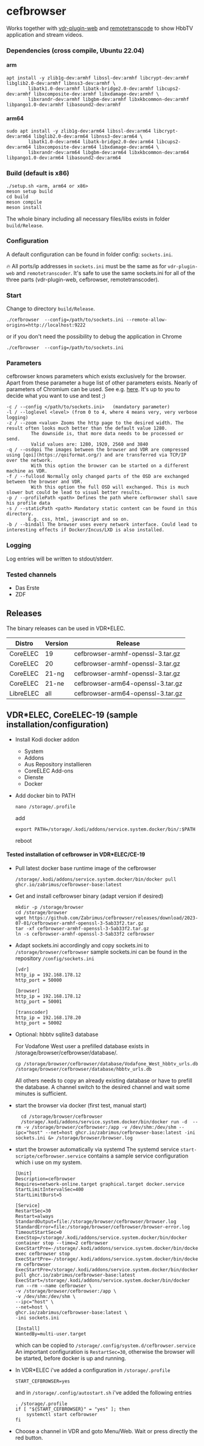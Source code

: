 # cefbrowser 
Works together with [vdr-plugin-web](https://github.com/Zabrimus/vdr-plugin-web) and [remotetranscode](https://github.com/Zabrimus/remotetranscode) to show HbbTV application and stream videos.

### Dependencies (cross compile, Ubuntu 22.04)
#### arm
```
apt install -y zlib1g-dev:armhf libssl-dev:armhf libcrypt-dev:armhf libglib2.0-dev:armhf libnss3-dev:armhf \
        libatk1.0-dev:armhf libatk-bridge2.0-dev:armhf libcups2-dev:armhf libxcomposite-dev:armhf libxdamage-dev:armhf \
        libxrandr-dev:armhf libgbm-dev:armhf libxkbcommon-dev:armhf libpango1.0-dev:armhf libasound2-dev:armhf
```

#### arm64
```
sudo apt install -y zlib1g-dev:arm64 libssl-dev:arm64 libcrypt-dev:arm64 libglib2.0-dev:arm64 libnss3-dev:arm64 \
        libatk1.0-dev:arm64 libatk-bridge2.0-dev:arm64 libcups2-dev:arm64 libxcomposite-dev:arm64 libxdamage-dev:arm64 \
        libxrandr-dev:arm64 libgbm-dev:arm64 libxkbcommon-dev:arm64 libpango1.0-dev:arm64 libasound2-dev:arm64
```

### Build (default is x86)
```
./setup.sh <arm, arm64 or x86>
meson setup build
cd build
meson compile
meson install
```
The whole binary including all necessary files/libs exists in folder ```build/Release```.

### Configuration
A default configuration can be found in folder config: ```sockets.ini```.

:fire: All ports/ip addresses in ```sockets.ini``` must be the same as for ```vdr-plugin-web``` and ```remotetranscoder```.
It's safe to use the same sockets.ini for all of the three parts (vdr-plugin-web, cefbrowser, remotetranscoder). 

### Start
Change to directory ```build/Release```.

```./cefbrowser  --config=/path/to/sockets.ini --remote-allow-origins=http://localhost:9222```

or if you don't need the possibility to debug the application in Chrome

```./cefbrowser  --config=/path/to/sockets.ini```

### Parameters
cefbrowser knows parameters which exists exclusively for the browser. 
Apart from these parameter a huge list of other parameters exists. 
Nearly of parameters of Chromium can be used. See e.g. [here](https://peter.sh/experiments/chromium-command-line-switches/). 
It's up to you to decide what you want to use and test ;)

```
-c / --config </path/to/sockets.ini>   (mandatory parameter)
-l / --loglevel <level> (from 0 to 4, where 4 means very, very verbose logging)
-z / --zoom <value> Zooms the http page to the desired width. The result often looks much better than the default value 1280.
         The downside is, that more data needs to be processed or send.
         Valid values are: 1280, 1920, 2560 and 3840
-q / --osdqoi The images between the browser and VDR are compressed using [qoi](https://qoiformat.org/) and are transferred via TCP/IP over the network.
         With this option the browser can be started on a different machine as VDR.                      
-f / --fullosd Normally only changed parts of the OSD are exchanged between the browser and VDR.
         With this option the full OSD will exchanged. This is much slower but could be lead to visual better results.
-p / --profilePath <path> Defines the path where cefbrowser shall save his profile data
-s / --staticPath <path> Mandatory static content can be found in this directory.
        E.g. css, html, javascript and so on.
-b / --bindall The browser uses every network interface. Could lead to interesting effects if Docker/Incus/LXD is also installed.                  
```

### Logging
Log entries will be written to stdout/stderr.

### Tested channels
- Das Erste
- ZDF

## Releases
The binary releases can be used in VDR*ELEC.

| Distro     | Version | Release                             |
|------------|---------|-------------------------------------|
| CoreELEC   | 19      | cefbrowser-armhf-openssl-3.tar.gz   |
| CoreELEC   | 20      | cefbrowser-armhf-openssl-3.tar.gz   |
| CoreELEC   | 21-ng   | cefbrowser-armhf-openssl-3.tar.gz   |
| CoreELEC   | 21-ne   | cefbrowser-arm64-openssl-3.tar.gz   |
| LibreELEC  | all     | cefbrowser-arm64-openssl-3.tar.gz   |

## VDR*ELEC, CoreELEC-19 (sample installation/configuration) 
- Install Kodi docker addon
    - System 
    - Addons 
    - Aus Repository installieren
    - CoreELEC Add-ons
    - Dienste
    - Docker
  
- Add docker bin to PATH
    ```
    nano /storage/.profile 
    ```
    add 
    ```
    export PATH=/storage/.kodi/addons/service.system.docker/bin/:$PATH
    ```
  reboot

#### Tested installation of cefbrowser in VDR*ELEC/CE-19
- Pull latest docker base runtime image of the cefbrowser
  ```
  /storage/.kodi/addons/service.system.docker/bin/docker pull ghcr.io/zabrimus/cefbrowser-base:latest
  ```
- Get and install cefbrowser binary (adapt version if desired)
    ```
    mkdir -p /storage/browser
    cd /storage/browser
    wget https://github.com/Zabrimus/cefbrowser/releases/download/2023-07-01/cefbrowser-armhf-openssl-3-5ab33f2.tar.gz
    tar -xf cefbrowser-armhf-openssl-3-5ab33f2.tar.gz
    ln -s cefbrowser-armhf-openssl-3-5ab33f2 cefbrowser
    ```

- Adapt sockets.ini accordingly and copy sockets.ini to ```/storage/browser/cefbrowser```
  sample sockets.ini can be found in the repository ```/config/sockets.ini```
  ```
  [vdr]
  http_ip = 192.168.178.12
  http_port = 50000

  [browser]
  http_ip = 192.168.178.12
  http_port = 50001

  [transcoder]
  http_ip = 192.168.178.20
  http_port = 50002
  ```
- Optional: hbbtv sqllite3 database

   For Vodafone West user a prefilled database exists in /storage/browser/cefbrowser/database/.
   ```
   cp /storage/browser/cefbrowser/database/Vodafone_West_hbbtv_urls.db /storage/browser/cefbrowser/database/hbbtv_urls.db
   ```
   All others needs to copy an already existing database or have to prefill the database. 
   A channel switch to the desired channel and wait some minutes is sufficient.
- start the browser via docker (first test, manual start)
  ```
    cd /storage/browser/cefbrowser
    /storage/.kodi/addons/service.system.docker/bin/docker run -d  --rm -v /storage/browser/cefbrowser:/app -v /dev/shm:/dev/shm --ipc="host" --net=host ghcr.io/zabrimus/cefbrowser-base:latest -ini sockets.ini &> /storage/browser/browser.log
  ```
- start the browser automatically via systemd
The systemd service ```start-scripte/cefbrowser.service``` contains a sample service configuration which i use on my system.
  ```
  [Unit]
  Description=cefbrowser
  Requires=network-online.target graphical.target docker.service
  StartLimitIntervalSec=400
  StartLimitBurst=5
  
  [Service]
  RestartSec=30
  Restart=always
  StandardOutput=file:/storage/browser/cefbrowser/browser.log
  StandardError=file:/storage/browser/cefbrowser/browser-error.log
  TimeoutStartSec=0
  ExecStop=/storage/.kodi/addons/service.system.docker/bin/docker container stop --time=2 cefbrowser
  ExecStartPre=-/storage/.kodi/addons/service.system.docker/bin/docker exec cefbrowser stop
  ExecStartPre=-/storage/.kodi/addons/service.system.docker/bin/docker rm cefbrowser
  ExecStartPre=/storage/.kodi/addons/service.system.docker/bin/docker pull ghcr.io/zabrimus/cefbrowser-base:latest
  ExecStart=/storage/.kodi/addons/service.system.docker/bin/docker run --rm --name cefbrowser \
  -v /storage/browser/cefbrowser:/app \
  -v /dev/shm:/dev/shm \
  --ipc="host" \
  --net=host \
  ghcr.io/zabrimus/cefbrowser-base:latest \
  -ini sockets.ini
  
  [Install]
  WantedBy=multi-user.target
  ```
  which can be copied to ```/storage/.config/system.d/cefbrowser.service```
  An important configuration is ```RestartSec=30```, otherwise the browser will be started, before docker is up and running.
- In VDR*ELEC i've added a configuration in ```/storage/.profile``` 
  ```
  START_CEFBROWSER=yes
  ```
  and in ```/storage/.config/autostart.sh``` i've added the following entries
  ```
  . /storage/.profile
  if [ "${START_CEFBROWSER}" = "yes" ]; then
      systemctl start cefbrowser
  fi
  ```
- Choose a channel in VDR and goto Menu/Web. Wait or press directly the red button.